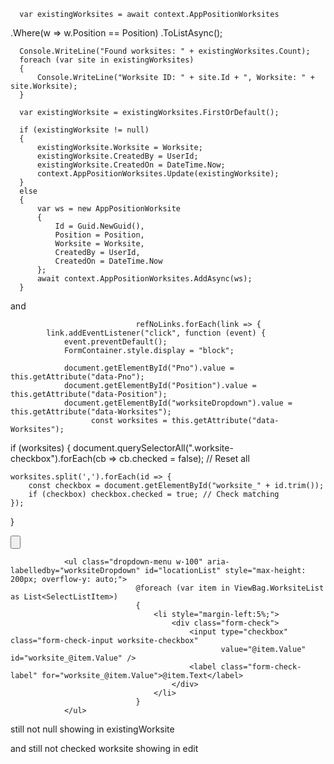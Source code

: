 
      
      
      
      
      var existingWorksites = await context.AppPositionWorksites
.Where(w => w.Position == Position)
.ToListAsync();

      Console.WriteLine("Found worksites: " + existingWorksites.Count);
      foreach (var site in existingWorksites)
      {
          Console.WriteLine("Worksite ID: " + site.Id + ", Worksite: " + site.Worksite);
      }

      var existingWorksite = existingWorksites.FirstOrDefault();

      if (existingWorksite != null)
      {
          existingWorksite.Worksite = Worksite;
          existingWorksite.CreatedBy = UserId;
          existingWorksite.CreatedOn = DateTime.Now;
          context.AppPositionWorksites.Update(existingWorksite);
      }
      else
      {
          var ws = new AppPositionWorksite
          {
              Id = Guid.NewGuid(),
              Position = Position,
              Worksite = Worksite,
              CreatedBy = UserId,
              CreatedOn = DateTime.Now
          };
          await context.AppPositionWorksites.AddAsync(ws);
      }
and 


								refNoLinks.forEach(link => {
			link.addEventListener("click", function (event) {
				event.preventDefault();
				FormContainer.style.display = "block";

				document.getElementById("Pno").value = this.getAttribute("data-Pno");
				document.getElementById("Position").value = this.getAttribute("data-Position");
				document.getElementById("worksiteDropdown").value = this.getAttribute("data-Worksites");
					  const worksites = this.getAttribute("data-Worksites");
if (worksites) {
	document.querySelectorAll(".worksite-checkbox").forEach(cb => cb.checked = false); // Reset all

	worksites.split(',').forEach(id => {
		const checkbox = document.getElementById("worksite_" + id.trim());
		if (checkbox) checkbox.checked = true; // Check matching
	});
}


<div class="dropdown">
				<input class="form-control form-control-sm" placeholder="Select Worksites"
								   type="button" id="worksiteDropdown" data-bs-toggle="dropdown" aria-expanded="false" />

				<ul class="dropdown-menu w-100" aria-labelledby="worksiteDropdown" id="locationList" style="max-height: 200px; overflow-y: auto;">
								@foreach (var item in ViewBag.WorksiteList as List<SelectListItem>)
								{
									<li style="margin-left:5%;">
										<div class="form-check">
											<input type="checkbox" class="form-check-input worksite-checkbox"
												   value="@item.Value" id="worksite_@item.Value" />
											<label class="form-check-label" for="worksite_@item.Value">@item.Text</label>
										</div>
									</li>
								}
				</ul>
</div>

<!-- This hidden field stores selected values -->
<input type="hidden" id="Worksite" name="Worksite" />



still not null showing in existingWorksite

and still not checked worksite showing in edit
